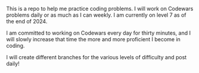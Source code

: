 This is a repo to help me practice coding problems. I will work on Codewars problems daily or as much as I can weekly. I am currently on level 7 as of the end of 2024. 

I am committed to working on Codewars every day for thirty minutes, and I will slowly increase that time the more and more proficient I become in coding. 

I will create different branches for the various levels of difficulty and post daily! 
